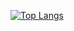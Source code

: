 [![Top Langs](https://github-readme-stats.vercel.app/api/top-langs/?username=teejayx6&layout=compact)](https://github.com/teejayx6/teejayx6)
